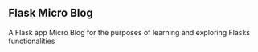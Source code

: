 ## Flask Micro Blog

A Flask app Micro Blog for the purposes of learning and exploring Flasks functionalities
